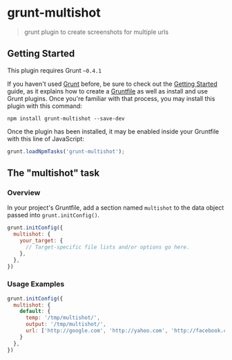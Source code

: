 # grunt-multishot

> grunt plugin to create screenshots for multiple urls

## Getting Started
This plugin requires Grunt `~0.4.1`

If you haven't used [Grunt](http://gruntjs.com/) before, be sure to check out the [Getting Started](http://gruntjs.com/getting-started) guide, as it explains how to create a [Gruntfile](http://gruntjs.com/sample-gruntfile) as well as install and use Grunt plugins. Once you're familiar with that process, you may install this plugin with this command:

```shell
npm install grunt-multishot --save-dev
```

Once the plugin has been installed, it may be enabled inside your Gruntfile with this line of JavaScript:

```js
grunt.loadNpmTasks('grunt-multishot');
```

## The "multishot" task

### Overview
In your project's Gruntfile, add a section named `multishot` to the data object passed into `grunt.initConfig()`.

```js
grunt.initConfig({
  multishot: {
    your_target: {
      // Target-specific file lists and/or options go here.
    },
  },
})
```

### Usage Examples

```js
grunt.initConfig({
  multishot: {
    default: {
      temp: '/tmp/multishot/',
      output: '/tmp/multishot/',
      url: ['http://google.com', 'http://yahoo.com', 'http://facebook.com', 'http://digg.com', 'http://amazon.com']
    }
  },
})
```